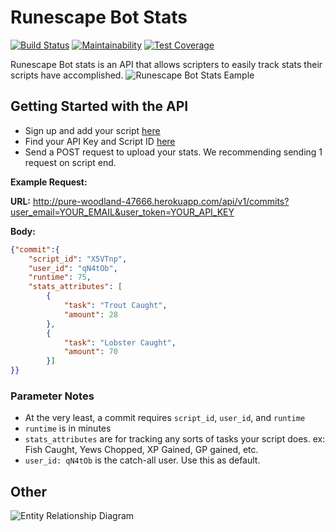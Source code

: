 # Runescape Bot Stats
[![Build Status](https://travis-ci.org/AakLak/rs_script_stats.svg?branch=master)](https://travis-ci.org/AakLak/rs_script_stats)
[![Maintainability](https://api.codeclimate.com/v1/badges/30d1d68dc1b22dc4650e/maintainability)](https://codeclimate.com/github/AakLak/rs_script_stats/maintainability)
[![Test Coverage](https://api.codeclimate.com/v1/badges/30d1d68dc1b22dc4650e/test_coverage)](https://codeclimate.com/github/AakLak/rs_script_stats/test_coverage)

Runescape Bot stats is an API that allows scripters to easily track stats their scripts have accomplished.
![Runescape Bot Stats Eample](https://i.imgur.com/FRuGfip.png)
## Getting Started with the API

* Sign up and add your script [here](https://pure-woodland-47666.herokuapp.com/scripts/new/)
* Find your API Key and Script ID [here](https://pure-woodland-47666.herokuapp.com/users/edit/)
* Send a POST request to upload your stats. We recommending sending 1 request on script end.

**Example Request:**

**URL:** http://pure-woodland-47666.herokuapp.com/api/v1/commits?user_email=YOUR_EMAIL&user_token=YOUR_API_KEY

**Body:**
```JSON
{"commit":{
    "script_id": "X5VTnp",
    "user_id": "qN4tOb",
    "runtime": 75,
    "stats_attributes": [
        {
            "task": "Trout Caught",
            "amount": 28
        },
        {
            "task": "Lobster Caught",
            "amount": 70
        }]
}}
```
### Parameter Notes
* At the very least, a commit requires `script_id`, `user_id`, and `runtime`
* `runtime` is in minutes
* `stats_attributes` are for tracking any sorts of tasks your script does. ex: Fish Caught, Yews Chopped, XP Gained, GP gained, etc.
* `user_id: qN4tOb` is the catch-all user. Use this as default.

## Other
![Entity Relationship Diagram](https://i.imgur.com/rJGvYwQ.png?2)


<!--- 

# README

This README would normally document whatever steps are necessary to get the
application up and running.

Things you may want to cover:

* Ruby version

* System dependencies

* Configuration

* Database creation

* Database initialization

* How to run the test suite

* Services (job queues, cache servers, search engines, etc.)

* Deployment instructions

* ...
--->
